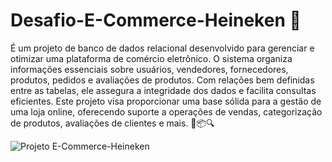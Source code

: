 # Desafio-E-Commerce-Heineken 🛒
É um projeto de banco de dados relacional desenvolvido para gerenciar e otimizar uma plataforma de comércio eletrônico. O sistema organiza informações essenciais sobre usuários, vendedores, fornecedores, produtos, pedidos e avaliações de produtos. Com relações bem definidas entre as tabelas, ele assegura a integridade dos dados e facilita consultas eficientes. Este projeto visa proporcionar uma base sólida para a gestão de uma loja online, oferecendo suporte a operações de vendas, categorização de produtos, avaliações de clientes e mais. 🚀📦🔍

![Projeto E-Commerce-Heineken](https://github.com/user-attachments/assets/070bb4f5-ab51-4c05-84eb-f3ffd0e6cd07)
